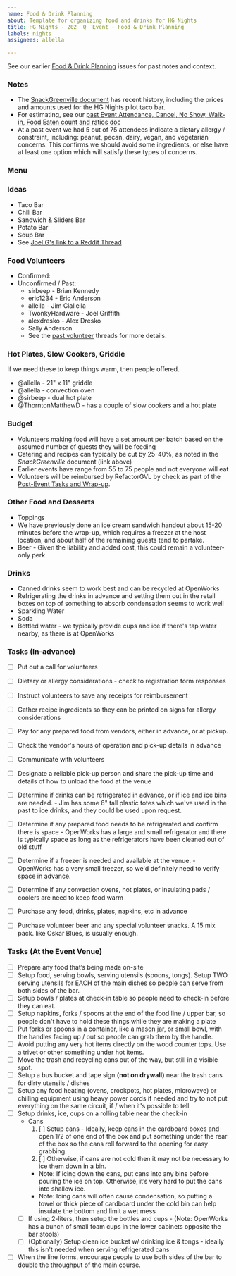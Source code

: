 ```yaml
---
name: Food & Drink Planning
about: Template for organizing food and drinks for HG Nights
title: HG Nights - 202_ Q_ Event - Food & Drink Planning
labels: nights
assignees: allella

---
```


See our earlier [Food & Drink Planning](https://github.com/hackgvl/nights/issues?q=food+planning+in%3Atitle+is%3Aissue) issues for past notes and context.

### Notes
- The [SnackGreenville document](https://docs.google.com/document/d/1ZBEl61eH4kB6NVHqjrlEgnYyRrfONAyJoQXFcH5muaQ/edit#heading=h.374owrq3m4r2) has recent history, including the prices and amounts used for the HG Nights pilot taco bar.
- For estimating, see our [past Event Attendance, Cancel, No Show, Walk-in, Food Eaten count and ratios doc](https://docs.google.com/spreadsheets/d/1ddyknPjweYzK-vJ2YWujshVpZGJWo9UVzfldlg8usmc/edit?gid=0#gid=0)
- At a past event we had 5 out of 75 attendees indicate a dietary allergy / constraint, including: peanut, pecan, dairy, vegan, and vegetarian concerns. This confirms we should avoid some ingredients, or else have at least one option which will satisfy these types of concerns.

### Menu

### <span id="ideas">Ideas</span>
- Taco Bar
- Chili Bar
- Sandwich & Sliders Bar
- Potato Bar
- Soup Bar
- See [Joel G's link to a Reddit Thread](https://github.com/hackgvl/nights/issues/17#issuecomment-2098306696)

### Food Volunteers
- Confirmed:
- Unconfirmed / Past:
  - sirbeep - Brian Kennedy
  - eric1234 - Eric Anderson
  - allella - Jim Ciallella
  - TwonkyHardware - Joel Griffith
  - alexdresko - Alex Dresko
  - Sally Anderson
  - See the [past volunteer](https://github.com/hackgvl/nights/issues?q=volunteers+in%3Atitle+is%3Aissue) threads for more details.

### Hot Plates,  Slow Cookers, Griddle
If we need these to keep things warm, then people offered.
- @allella - 21" x 11" griddle
- @allella - convection oven
- @sirbeep - dual hot plate
- @ThorntonMatthewD - has a couple of slow cookers and a hot plate

### Budget
- Volunteers making food will have a set amount per batch based on the assumed number of guests they will be feeding
- Catering and recipes can typically be cut by 25-40%, as noted in the _SnackGreenville_ document (link above)
- Earlier events have range from 55 to 75 people and not everyone will eat
- Volunteers will be reimbursed by RefactorGVL by check as part of the [Post-Event Tasks and Wrap-up](https://github.com/hackgvl/nights/issues?q=wrap-up+in%3Atitle+is%3Aissue+is%3Aopen).

### Other Food and Desserts
- Toppings
- We have previously done an ice cream sandwich handout about 15-20 minutes before the wrap-up, which requires a freezer at the host location, and about half of the remaining guests tend to partake.
- Beer - Given the liability and added cost, this could remain a volunteer-only perk

### Drinks
- Canned drinks seem to work best and can be recycled at OpenWorks
- Refrigerating the drinks in advance and setting them out in the retail boxes on top of something to absorb condensation seems to work well
- Sparkling Water
- Soda
- Bottled water - we typically provide cups and ice if there's tap water nearby, as there is at OpenWorks

### Tasks (In-advance)
- [ ] Put out a call for volunteers
- [ ] Dietary or allergy considerations - check to registration form responses
- [ ] Instruct volunteers to save any receipts for reimbursement
- [ ] Gather recipe ingredients so they can be printed on signs for allergy considerations
- [ ] Pay for any prepared food from vendors, either in advance, or at pickup. 
- [ ] Check the vendor's hours of operation and pick-up details in advance
- [ ] Communicate with volunteers
- [ ] Designate a reliable pick-up person and share the pick-up time and details of how to unload the food at the venue
- [ ] Determine if drinks can be refrigerated in advance, or if ice and ice bins are needed. - Jim has some 6" tall plastic totes which we've used in the past to ice drinks, and they could be used upon request.
- [ ] Determine if any prepared food needs to be refrigerated and confirm there is space - OpenWorks has a large and small refrigerator and there is typically space as long as the refrigerators have been cleaned out of old stuff
- [ ] Determine if a freezer is needed and available at the venue. - OpenWorks has a very small freezer, so we'd definitely need to verify space in advance.
- [ ] Determine if any convection ovens, hot plates, or insulating pads / coolers are need to keep food warm

- [ ] Purchase any food, drinks, plates, napkins, etc in advance
- [ ] Purchase volunteer beer and any special volunteer snacks.  A 15 mix pack. like Oskar Blues, is usually enough. 

### Tasks (At the Event Venue)
- [ ] Prepare any food that’s being made on-site
- [ ] Setup food, serving bowls, serving utensils (spoons, tongs). Setup TWO serving utensils for EACH of the main dishes so people can serve from both sides of the bar.
- [ ] Setup bowls / plates at check-in table so people need to check-in before they can eat.
- [ ] Setup napkins, forks / spoons at the end of the food line / upper bar, so people don't have to hold these things while they are making a plate
- [ ] Put forks or spoons in a container, like a mason jar, or small bowl, with the handles facing up / out so people can grab them by the handle.
- [ ] Avoid putting any very hot items directly on the wood counter tops. Use a trivet or other something under hot items. 
- [ ] Move the trash and recycling cans out of the way, but still in a visible spot.
- [ ] Setup a bus bucket and tape sign **(not on drywall)** near the trash cans for dirty utensils / dishes
- [ ] Setup any food heating (ovens, crockpots, hot plates, microwave) or chilling equipment using heavy power cords if needed and try to not put everything on the same circuit, if / when it's possible to tell.
- [ ] Setup drinks, ice, cups on a rolling table near the check-in
  - Cans
    1. [ ] Setup cans - Ideally, keep cans in the cardboard boxes and open 1/2 of one end of the box and put something under the rear of the box so the cans roll forward to the opening for easy grabbing.
    1. [ ] Otherwise, if cans are not cold then it may not be necessary to ice them down in a bin.
    - Note: If icing down the cans, put cans into any bins before pouring the ice on top. Otherwise, it’s very hard to put the cans into shallow ice.
    - Note: Icing cans will often cause condensation, so putting a towel or thick piece of cardboard under the cold bin can help insulate the bottom and limit a wet mess
  - [ ] If using 2-liters, then setup the bottles and cups - (Note: OpenWorks has a bunch of small foam cups in the lower cabinets opposite the bar stools)
  - [ ] (Optionally) Setup clean ice bucket w/ drinking ice & tongs - ideally this isn't needed when serving refrigerated cans
- [ ] When the line forms, encourage people to use both sides of the bar to double the throughput of the main course.
